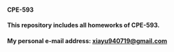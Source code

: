 #### CPE-593
#### This repository includes all homeworks of CPE-593.
#### My personal e-mail address: xiayu940719@gmail.com

